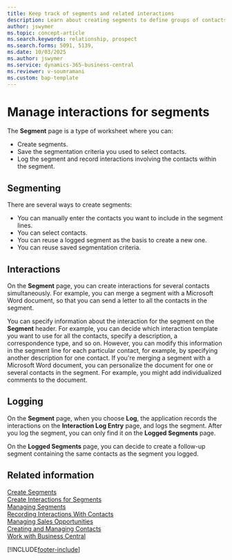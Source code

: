 ```yaml
---
title: Keep track of segments and related interactions
description: Learn about creating segments to define groups of contacts and specifying interactions for segments.
author: jswymer
ms.topic: concept-article
ms.search.keywords: relationship, prospect
ms.search.forms: 5091, 5139,
ms.date: 10/03/2025
ms.author: jswymer
ms.service: dynamics-365-business-central
ms.reviewer: v-soumramani
ms.custom: bap-template
---
```


# Manage interactions for segments

The **Segment** page is a type of worksheet where you can:

* Create segments.
* Save the segmentation criteria you used to select contacts.
* Log the segment and record interactions involving the contacts within the segment.

## Segmenting

There are several ways to create segments:

* You can manually enter the contacts you want to include in the segment lines.
* You can select contacts.
* You can reuse a logged segment as the basis to create a new one.
* You can reuse saved segmentation criteria.

## Interactions

On the **Segment** page, you can create interactions for several contacts simultaneously. For example, you can merge a segment with a Microsoft Word document, so that you can send a letter to all the contacts in the segment.

You can specify information about the interaction for the segment on the **Segment** header. For example, you can decide which interaction template you want to use for all the contacts, specify a description, a correspondence type, and so on. However, you can modify this information in the segment line for each particular contact, for example, by specifying another description for one contact. If you're merging a segment with a Microsoft Word document, you can personalize the document for one or several contacts in the segment. For example, you might add individualized comments to the document.

## Logging

On the **Segment** page, when you choose **Log**, the application records the interactions on the **Interaction Log Entry** page, and logs the segment. After you log the segment, you can only find it on the **Logged Segments** page.

On the **Logged Segments** page, you can decide to create a follow-up segment containing the same contacts as the segment you logged.

## Related information

[Create Segments](marketing-how-create-segment.md)  
[Create Interactions for Segments](marketing-how-create-interactions.md)  
[Managing Segments](marketing-segments.md)  
[Recording Interactions With Contacts](marketing-interactions.md)  
[Managing Sales Opportunities](marketing-manage-sales-opportunities.md)  
[Creating and Managing Contacts](marketing-contacts.md)  
[Work with Business Central](ui-work-product.md)  

[!INCLUDE[footer-include](includes/footer-banner.md)]
